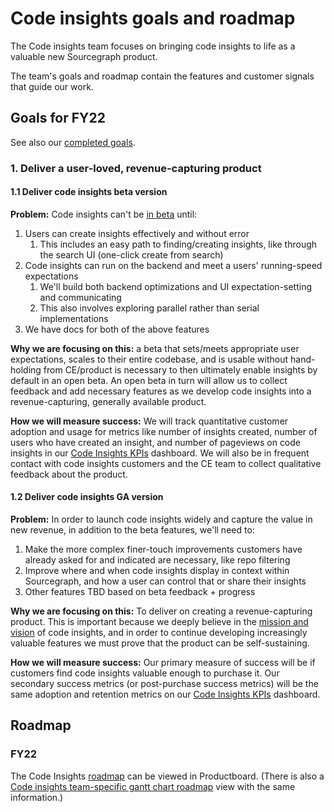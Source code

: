 # Code insights goals and roadmap

The Code insights team focuses on bringing code insights to life as a valuable new Sourcegraph product. 

The team's goals and roadmap contain the features and customer signals that guide our work.  

## Goals for FY22 

See also our [completed goals](goals_completed.md).

### 1. Deliver a user-loved, revenue-capturing product 

#### 1.1 Deliver code insights beta version

**Problem:** Code insights can't be [in beta](https://docs.sourcegraph.com/admin/beta_and_prototype_features) until: 

1. Users can create insights effectively and without error
   1. This includes an easy path to finding/creating insights, like through the search UI (one-click create from search)
1. Code insights can run on the backend and meet a users' running-speed expectations 
   1. We'll build both backend optimizations and UI expectation-setting and communicating
   1. This also involves exploring parallel rather than serial implementations
1. We have docs for both of the above features

**Why we are focusing on this:** a beta that sets/meets appropriate user expectations, scales to their entire codebase, and is usable without hand-holding from CE/product is necessary to then ultimately enable insights by default in an open beta. An open beta in turn will allow us to collect feedback and add necessary features as we develop code insights into a revenue-capturing, generally available product.

**How we will measure success:** We will track quantitative customer adoption and usage for metrics like number of insights created, number of users who have created an insight, and number of pageviews on code insights in our [Code Insights KPIs](https://sourcegraph.looker.com/dashboards/172) dashboard. We will also be in frequent contact with code insights customers and the CE team to collect qualitative feedback about the product.

#### 1.2 Deliver code insights GA version

**Problem:** In order to launch code insights widely and capture the value in new revenue, in addition to the beta features, we'll need to:

1. Make the more complex finer-touch improvements customers have already asked for and indicated are necessary, like repo filtering
1. Improve where and when code insights display in context within Sourcegraph, and how a user can control that or share their insights
1. Other features TBD based on beta feedback + progress

**Why we are focusing on this:** To deliver on creating a revenue-capturing product. This is important because we deeply believe in the [mission and vision](index.md#mission) of code insights, and in order to continue developing increasingly valuable features we must prove that the product can be self-sustaining. 

**How we will measure success:** Our primary measure of success will be if customers find code insights valuable enough to purchase it. Our secondary success metrics (or post-purchase success metrics) will be the same adoption and retention metrics on our [Code Insights KPIs](https://sourcegraph.looker.com/dashboards/172) dashboard.

## Roadmap

### FY22

The Code Insights [roadmap](https://sourcegraph.productboard.com/feature-board/2689572-fy2022-roadmap-developer-insights) can be viewed in Productboard. (There is also a [Code insights team-specific gantt chart roadmap](https://sourcegraph.productboard.com/roadmap/2809900-code-insights-features-timeline-roadmap) view with the same information.)
